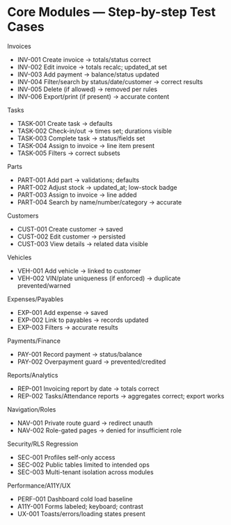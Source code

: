# Core Modules — Step-by-step Test Cases

Invoices
- INV-001 Create invoice → totals/status correct
- INV-002 Edit invoice → totals recalc; updated_at set
- INV-003 Add payment → balance/status updated
- INV-004 Filter/search by status/date/customer → correct results
- INV-005 Delete (if allowed) → removed per rules
- INV-006 Export/print (if present) → accurate content

Tasks
- TASK-001 Create task → defaults
- TASK-002 Check-in/out → times set; durations visible
- TASK-003 Complete task → status/fields set
- TASK-004 Assign to invoice → line item present
- TASK-005 Filters → correct subsets

Parts
- PART-001 Add part → validations; defaults
- PART-002 Adjust stock → updated_at; low-stock badge
- PART-003 Assign to invoice → line added
- PART-004 Search by name/number/category → accurate

Customers
- CUST-001 Create customer → saved
- CUST-002 Edit customer → persisted
- CUST-003 View details → related data visible

Vehicles
- VEH-001 Add vehicle → linked to customer
- VEH-002 VIN/plate uniqueness (if enforced) → duplicate prevented/warned

Expenses/Payables
- EXP-001 Add expense → saved
- EXP-002 Link to payables → records updated
- EXP-003 Filters → accurate results

Payments/Finance
- PAY-001 Record payment → status/balance
- PAY-002 Overpayment guard → prevented/credited

Reports/Analytics
- REP-001 Invoicing report by date → totals correct
- REP-002 Tasks/Attendance reports → aggregates correct; export works

Navigation/Roles
- NAV-001 Private route guard → redirect unauth
- NAV-002 Role-gated pages → denied for insufficient role

Security/RLS Regression
- SEC-001 Profiles self-only access
- SEC-002 Public tables limited to intended ops
- SEC-003 Multi-tenant isolation across modules

Performance/A11Y/UX
- PERF-001 Dashboard cold load baseline
- A11Y-001 Forms labeled; keyboard; contrast
- UX-001 Toasts/errors/loading states present

